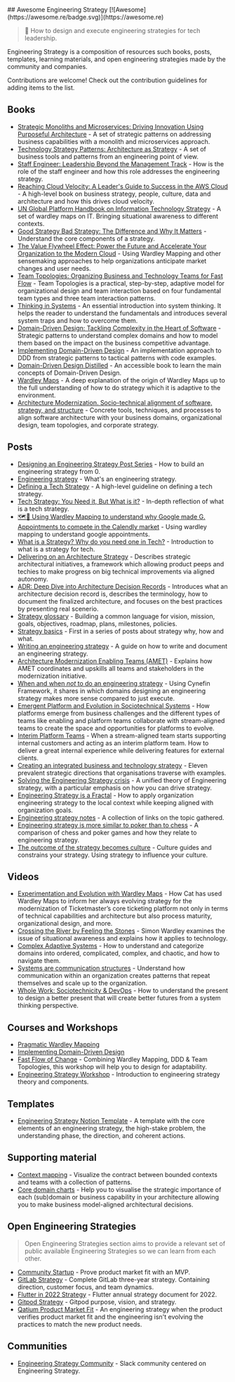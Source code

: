 <div class="github-widget" data-repo="aleixmorgadas/awesome-engineering-strategy"></div>
## Awesome Engineering Strategy [![Awesome](https://awesome.re/badge.svg)](https://awesome.re)

> 🎉 How to design and execute engineering strategies for tech leadership.

Engineering Strategy is a composition of resources such books, posts, templates, learning materials, and open engineering strategies made by the community and companies.

Contributions are welcome! Check out the contribution guidelines for adding items to the list.



## Books

- [Strategic Monoliths and Microservices: Driving Innovation Using Purposeful Architecture](https://www.goodreads.com/book/show/55782292-strategic-monoliths-and-microservices) - A set of strategic patterns on addressing business capabilities with a monolith and microservices approach.
- [Technology Strategy Patterns: Architecture as Strategy](https://www.goodreads.com/book/show/42414767-technology-strategy-patterns) - A set of business tools and patterns from an engineering point of view.
- [Staff Engineer: Leadership Beyond the Management Track](https://www.goodreads.com/book/show/56481725-staff-engineer) - How is the role of the staff engineer and how this role addresses the engineering strategy.
- [Reaching Cloud Velocity: A Leader's Guide to Success in the AWS Cloud](https://www.goodreads.com/book/show/53503300-reaching-cloud-velocity) - A high-level book on business strategy, people, culture, data and architecture and how this drives cloud velocity.
- [UN Global Platform Handbook on Information Technology Strategy](https://www.goodreads.com/book/show/55047345-un-global-platform-handbook-on-information-technology-strategy) - A set of wardley maps on IT. Bringing situational awareness to different contexts.
- [Good Strategy Bad Strategy: The Difference and Why It Matters](https://www.goodreads.com/en/book/show/11721966) - Understand the core components of a strategy.
- [The Value Flywheel Effect: Power the Future and Accelerate Your Organization to the Modern Cloud](https://www.goodreads.com/book/show/61167316-the-value-flywheel-effect?ac=1&from_search=true&qid=donxleC2tR&rank=1) - Using Wardley Mapping and other sensemaking approaches to help organizations anticipate market changes and user needs.
- [Team Topologies: Organizing Business and Technology Teams for Fast Flow](https://www.goodreads.com/book/show/44135420-team-topologies) - Team Topologies is a practical, step-by-step, adaptive model for organizational design and team interaction based on four fundamental team types and three team interaction patterns.
- [Thinking in Systems](https://www.goodreads.com/book/show/3828902-thinkingow-in-systems) - An essential introduction into system thinking. It helps the reader to understand the fundamentals and introduces several system traps and how to overcome them.
- [Domain-Driven Design: Tackling Complexity in the Heart of Software](https://www.goodreads.com/book/show/179133.Domain_Driven_Design) - Strategic patterns to understand complex domains and how to model them based on the impact on the business competitive advantage.
- [Implementing Domain-Driven Design](https://www.goodreads.com/book/show/15756865-implementing-domain-driven-design) - An implementation approach to DDD from strategic patterns to tactical patterns with code examples.
- [Domain-Driven Design Distilled](https://www.goodreads.com/book/show/28602719-domain-driven-design-distilled) - An accessible book to learn the main concepts of Domain-Driven Design.
- [Wardley Maps](https://medium.com/wardleymaps/on-being-lost-2ef5f05eb1ec) - A deep explanation of the origin of Wardley Maps up to the full understanding of how to do strategy which it is adaptive to the environment. 
- [Architecture Modernization. Socio-technical alignment of software, strategy, and structure](https://www.manning.com/books/architecture-modernization) - Concrete tools, techniques, and processes to align software architecture with your business domains, organizational design, team topologies, and corporate strategy.

## Posts

- [Designing an Engineering Strategy Post Series](https://learnings.aleixmorgadas.dev/p/designing-an-engineering-strategy) - How to build an engineering strategy from 0.
- [Engineering strategy](https://lethain.com/engineering-strategy/) - What's an engineering strategy.
- [Defining a Tech Strategy](https://sarahtaraporewalla.com/agile/design/architecture/Defining-a-Tech-Strategy) - A high-level guideline on defining a tech strategy.
- [Tech Strategy: You Need it, But What is it?](https://medium.com/nick-tune-tech-strategy-blog/tech-strategy-you-need-it-but-what-is-it-af292421e422) - In-depth reflection of what is a tech strategy. 
- [🗺🧭 Using Wardley Mapping to understand why Google made G. Appointments to compete in the Calendly market](https://learnings.aleixmorgadas.dev/p/-using-wardley-mapping-to-understand) - Using wardley mapping to understand google appointments.
- [What is a Strategy? Why do you need one in Tech?](https://www.linkedin.com/pulse/what-strategy-why-do-you-need-one-tech-rui-felgueiras) - Introduction to what is a strategy for tech.
- [Delivering on an Architecture Strategy](https://blog.thepete.net/blog/2019/12/09/delivering-on-an-architecture-strategy/) - Describes strategic architectural initiatives, a framework which allowing product peeps and techies to make progress on big technical improvements via aligned autonomy.
- [ADR: Deep Dive into Architecture Decision Records](https://okorkmaz.medium.com/adr-deep-dive-into-architecture-decision-records-8c110ce7d74e) - Introduces what an architecture decision record is, describes the terminology, how to document the finalized architecture, and focuses on the best practices by presenting real scenerio.
- [Strategy glossary](https://alexewerlof.substack.com/p/strategy-glossary) - Building a common language for vision, mission, goals, objectives, roadmap, plans, milestones, policies.
- [Strategy basics](https://alexewerlof.substack.com/p/strategy-basics) - First in a series of posts about strategy why, how and what.
- [Writing an engineering strategy](https://lethain.com/eng-strategies/) - A guide on how to write and document an engineering strategy.
- [Architecture Modernization Enabling Teams (AMET)](https://esilva.net/articles/architecture-modernization-enabling-team) - Explains how AMET coordinates and upskills all teams and stakeholders in the modernization initiative.
- [When and when *not* to do an engineering strategy](https://learnings.aleixmorgadas.dev/p/when-and-when-not-to-do-an-engineering) - Using Cynefin Framework, it shares in which domains designing an engineering strategy makes more sense compared to just execute.
- [Emergent Platform and Evolution in Sociotechnical Systems](https://esilva.net/articles/emergent-platforms) - How platforms emerge from business challenges and the different types of teams like enabling and platform teams collaborate with stream-aligned teams to create the space and opportunities for platforms to evolve.
- [Interim Platform Teams](https://learnings.aleixmorgadas.dev/p/interim-platform-team) - When a stream-aligned team starts supporting internal customers and acting as an interim platform team. How to deliver a great internal experience while delivering features for external clients.
- [Creating an integrated business and technology strategy](https://martinfowler.com/articles/creating-integrated-tech-strategy.html) - Eleven prevalent strategic directions that organisations traverse with examples.
- [Solving the Engineering Strategy crisis](https://lethain.com/solving-the-engineering-strategy-crisis/) - A unified theory of Engineering strategy, with a particular emphasis on how you can drive strategy.
- [Engineering Strategy is a Fractal](https://learnings.aleixmorgadas.dev/p/engineering-strategy-is-a-fractal) - How to apply organization engineering strategy to the local context while keeping aligned with organization goals.
- [Engineering strategy notes](https://lethain.com/strategy-notes/) - A collection of links on the topic gathered.
- [Engineering strategy is more similar to poker than to chess](https://learnings.aleixmorgadas.dev/p/engineering-strategy-is-more-similar) - A comparison of chess and poker games and how they relate to engineering strategy.
- [The outcome of the strategy becomes culture](https://learnings.aleixmorgadas.dev/p/the-outcome-of-the-strategy-becomes) - Culture guides and constrains your strategy. Using strategy to influence your culture.


## Videos

- [Experimentation and Evolution with Wardley Maps](https://www.youtube.com/watch?v=gAh7rK2F9pk) - How Cat has used Wardley Maps to inform her always evolving strategy for the modernization of Ticketmaster’s core ticketing platform not only in terms of technical capabilities and architecture but also process maturity, organizational design, and more.
- [Crossing the River by Feeling the Stones](https://www.youtube.com/watch?v=oZZKjxeg5W0) - Simon Wardley examines the issue of situational awareness and explains how it applies to technology.
- [Complex Adaptive Systems](https://www.youtube.com/watch?v=l4-vpegxYPg) - How to understand and categorize domains into ordered, complicated, complex, and chaotic, and how to navigate them.
- [Systems are communication structures](https://www.youtube.com/watch?v=U_0B-aY_L0c) - Understand how communication within an organization creates patterns that repeat themselves and scale up to the organization.
- [Whole Work: Sociotechnicity & DevOps](https://www.youtube.com/watch?v=WtfncGAeXWU) - How to understand the present to design a better present that will create better futures from a system thinking perspective.

## Courses and Workshops

- [Pragmatic Wardley Mapping](https://learn.hiredthought.com/p/wardley-mapping)
- [Implementing Domain-Driven Design](https://kalele.io/training/iddd/)
- [Fast Flow of Change](https://kalele.io/fast-flow-of-change/) - Combining Wardley Mapping, DDD & Team Topologies, this workshop will help you to design for adaptability.
- [Engineering Strategy Workshop](https://aleixmorgadas.dev/workshops/engineering-strategy) - Introduction to engineering strategy theory and components.

## Templates

- [Engineering Strategy Notion Template](https://aleixmorgadas.notion.site/Engineering-Strategy-Template-910ad428d3d14c5a9aef4a4c32c4a8ba) - A template with the core elements of an engineering strategy, the high-stake problem, the understanding phase, the direction, and coherent actions.

## Supporting material

- [Context mapping](https://github.com/ddd-crew/context-mapping) - Visualize the contract between bounded contexts and teams with a collection of patterns.
- [Core domain charts](https://github.com/ddd-crew/core-domain-charts) - Help you to visualise the strategic importance of each (sub)domain or business capability in your architecture allowing you to make business model-aligned architectural decisions.

## Open Engineering Strategies

> Open Engineering Strategies section aims to provide a relevant set of public available Engineering Strategies so we can learn from each other.

- [Community Startup](https://learnings.aleixmorgadas.dev/p/community-startup-engineering-strategy?s=w) - Prove product market fit with an MVP.
- [GitLab Strategy](https://about.gitlab.com/company/strategy/) - Complete GitLab three-year strategy. Containing direction, customer focus, and team dynamics.
- [Flutter in 2022 Strategy](https://flutter.dev/go/strategy-2022) - Flutter annual strategy document for 2022.
- [Gitpod Strategy](https://gitpod.notion.site/Gitpod-s-Direction-be35d064c0704fbda61c542b84e07ef6) - Gitpod purpose, vision, and strategy.
- [Qatium Product Market Fit](https://learnings.aleixmorgadas.dev/p/post-product-market-fit-open-engineering) - An engineering strategy when the product verifies product market fit and the engineering isn't evolving the practices to match the new product needs.

## Communities

- [Engineering Strategy Community](https://join.slack.com/t/engineeringstrategy/shared_invite/zt-281ejnipx-q9ZLSxaFnPYFBxc932gSCA) - Slack community centered on Engineering Strategy.
